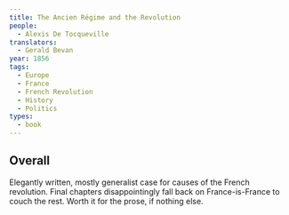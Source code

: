 ```yaml
---
title: The Ancien Régime and the Revolution
people:
  - Alexis De Tocqueville
translators:
  - Gerald Bevan
year: 1856
tags:
  - Europe
  - France
  - French Revolution
  - History
  - Politics
types:
  - book
---
```

 
## Overall

Elegantly written, mostly generalist case for causes of the French revolution.  Final chapters disappointingly fall back on France-is-France to couch the rest.  Worth it for the prose, if nothing else.
